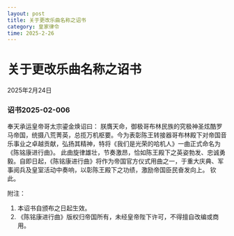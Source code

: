 ```yaml
--- 
layout: post
title: 关于更改乐曲名称之诏书
category: 皇家律令
time: 2025-2-26
---
```

# 关于更改乐曲名称之诏书
2025年2月24日
### 诏书2025-02-006
奉天承运皇帝哥太宗鎏金焕诏曰：
朕膺天命，御极哥布林民族的究极神圣炫酷罗马帝国，统摄八荒菁英，总揽万机枢要。今为表彰陈王转接器哥布林殿下对帝国音乐事业之卓越贡献，弘扬其精神，特将《我们是光荣的哈机人》一曲正式命名为《陈铭康进行曲》。
此曲旋律雄壮，节奏激昂，恰如陈王殿下之英姿勃发、忠诚勇毅。自即日起，《陈铭康进行曲》将作为帝国官方仪式用曲之一，于重大庆典、军事阅兵及皇室活动中奏响，以彰陈王殿下之功绩，激励帝国臣民奋发向上。
钦此。

附注：
1. 本诏书自颁布之日起生效。
2. 《陈铭康进行曲》版权归帝国所有，未经皇帝陛下许可，不得擅自改编或商用。